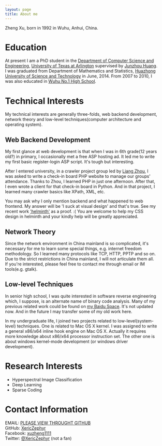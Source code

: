```yaml
---
layout: page
title: About me 
---
```


Zheng Xu, born in 1992 in Wuhu, Anhui, China. 

# Education

At present I am a PhD student in the [Department of Computer Science and Engineering](http://cse.uta.edu/), [University of Texas at Arlington](http://www.uta.edu/) supervised by [Junzhou Huang](http://ranger.uta.edu/~huang/). I was graduated from Department of Mathematics and Statistics, [Huazhong University of Science and Technology](http://www.hust.edu.cn/) in June, 2014. From 2007 to 2010, I was also educated in [Wuhu No.1 High School](http://www.wuhuyizhong.com/).

# Technical Interests

My technical interests are generally three-folds, web backend development, network theory and low-level techniques(computer architecture and operating system). 


## Web Backend Development

My first glance at web development is that when I was in 6th grade(12 years old?) in primary, I occasionally met a free ASP hosting ad. It led me to write my first basic register-login ASP script. It's tough but interesting.

After I entered university, in a crawler project group led by [Liang Zhou](http://zhouliang.pro), I was asked to write a check-in board PHP website to manage our groups' attendance. Thanks to Zhou, I learned PHP in just one afternoon. After that, I even wrote a client for that check-in board in Python. And in that project, I learned many crawler basics like XPath, XML, etc.

You may ask why I only mention backend and what happened to web frontend. My answer will be 'I suck at visual design' and that's true. See my recent work ['helminth'](https://xericzephyr.github.com/helminth/) as a proof. :(  You are welcome to help my CSS design in helminth and your kindly help will be greatly appreciated.

## Network Theory

Since the network environment in China mainland is so complicated, it's necessary for me to learn some special things, e.g. internet freedom methodology. So I learned many protocols like TCP, HTTP, PPTP and so on. Due to the strict restrictions in China mainland, I will not articulate them all. If you're interested, please feel free to contact me through email or IM tools(e.g. gtalk). 

## Low-level Techniques

In senior high school, I was quite interested in software reverse engineering which, I suppose, is an alternate name of binary code analysis. Many of my previous related work could be found on [my Baidu Space](http://hi.baidu.com/xuzheng1111). It's not updated now. And in the future I may transfer some of my old work here.

In my undergraduate life, I joined two projects related to low-level(system-level) techniques. One is related to Mac OS X kernel. I was assigned to write a general x86/x64 inline hook engine on Mac OS X. Actually it requires more knowledge about x86/x64 processor instruction set. The other one is about windows kernel-mode development (or windows driver development).  


# Research Interests

* Hyperspectral Image Classification
* Deep Learning
* Sparse Coding


# Contact Information 

EMAIL: [PLEASE VIEW THROUGHT GITHUB](https://github.com/XericZephyr)  
GitHub: [XericZephyr](https://github.com/XericZephyr)  
Facebook: [xuzheng1111](https://www.facebook.com/xuzheng1111)  
Twitter: [@XericZephyr](https://twitter.com/XericZephyr) (not a fan)  
 